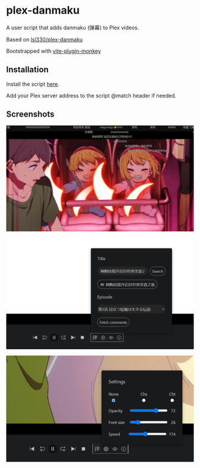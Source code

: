 # plex-danmaku

A user script that adds danmaku (弹幕) to Plex videos.

Based on [lsl330/plex-danmaku](https://github.com/lsl330/plex-danmaku)

Bootstrapped with [vite-plugin-monkey](https://github.com/lisonge/vite-plugin-monkey)

## Installation

Install the script [here](https://mr-quin.github.io/plex-danmaku/plex-danmaku.user.js).

Add your Plex server address to the script @match header if needed.

## Screenshots

![danmaku](../../assets/danmaku.png)

![comments](../../assets/comment_menu.png)

![settings](../../assets/settings_menu.png)
